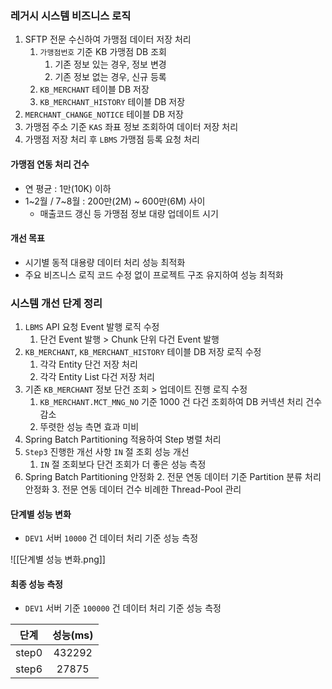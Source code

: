 
### 레거시 시스템 비즈니스 로직
1. SFTP 전문 수신하여 가맹점 데이터 저장 처리 
	1. `가맹점번호` 기준 KB 가맹점 DB 조회
		1. 기존 정보 있는 경우, 정보 변경
		2. 기존 정보 없는 경우, 신규 등록
	2. `KB_MERCHANT` 테이블 DB 저장
	3. `KB_MERCHANT_HISTORY` 테이블 DB 저장
2. `MERCHANT_CHANGE_NOTICE` 테이블 DB 저장
3. 가맹점 주소 기준 `KAS` 좌표 정보 조회하여 데이터 저장 처리
4. 가맹점 저장 처리 후 `LBMS` 가맹점 등록 요청 처리

#### 가맹점 연동 처리 건수
- 연 평균 : 1만(10K) 이하
- 1~2월 / 7~8월 : 200만(2M) ~ 600만(6M) 사이
	- 매출코드 갱신 등 가맹점 정보 대량 업데이트 시기

#### 개선 목표
- 시기별 동적 대용량 데이터 처리 성능 최적화
- 주요 비즈니스 로직 코드 수정 없이 프로젝트 구조 유지하여 성능 최적화

### 시스템 개선 단계 정리
1. `LBMS` API 요청 Event 발행 로직 수정
	1. 단건 Event 발행 > Chunk 단위 다건 Event 발행
2. `KB_MERCHANT`, `KB_MERCHANT_HISTORY` 테이블 DB 저장 로직 수정
	1. 각각 Entity 단건 저장 처리
	2. 각각 Entity List 다건 저장 처리
3. 기존 `KB_MERCHANT` 정보 단건 조회 > 업데이트 진행 로직 수정
	1. `KB_MERCHANT.MCT_MNG_NO` 기준 1000 건 다건 조회하여 DB 커넥션 처리 건수 감소
	2. 뚜렷한 성능 측면 효과 미비
4. Spring Batch Partitioning 적용하여 Step 병렬 처리
5. `Step3` 진행한 개선 사항 `IN` 절 조회 성능 개선
	1. `IN` 절 조회보다 단건 조회가 더 좋은 성능 측정
6. Spring Batch Partitioning 안정화
	2. 전문 연동 데이터 기준 Partition 분류 처리 안정화
	3. 전문 연동 데이터 건수 비례한 Thread-Pool 관리

#### 단계별 성능 변화
- `DEV1` 서버 `10000` 건 데이터 처리 기준 성능 측정

![[단계별 성능 변화.png]]

#### 최종 성능 측정
- `DEV1` 서버 기준 `100000` 건 데이터 처리 기준 성능 측정

|  단계   | 성능(ms) |
| :---: | :----: |
| step0 | 432292 |
| step6 | 27875  |
